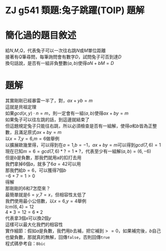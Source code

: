 # ZJ g541 類題:兔子跳躍(TOIP) 題解
# 簡化過的題目敘述
給$N$,$M$,$Q$，代表兔子可以一次往右跳$N$或$M$單位距離  
接著有$Q$筆尋問，每筆詢問會有數字$D$，試問兔子可否到達$D$  
換句話說，是否有一組非負整數$(a,b)$使得$aN+bM=D$  
# 題解
其實剛剛已經暴雷一半了，對，$ax+yb=m$  
這就是貝祖定理  
如果$gcd(x,y) \cdot n=m$，則一定會有一組$(a,b)$使得$ax+by=m$  
如果兔子可以往左跳的話，到這邊就結束了  
但這題規定兔子只能往右跳，所以必須檢查是否有一組解，使得$a$和$b$皆為正整數，且滿足原式$ax+by=m$  
以$x=7$,$y=6$,$m=6$做舉例  
以擴展歐幾里得，可以得到在$a=1$,$b=-1$，$ax+by=m$可以得到$gcd(7,6)=1$  
現在已知$m=6=gcd(7,6)*?=1*?$，代表至少有一組解$(a,b)=(6,-6)$  
但是$b$是負數，那我們就用a的扣打去用  
我們拿掉$6$個$a$，就多了$6a=42$可以用  
那我們給$b=6$，可以獲得$7$個$b$  
$-6+7=1>0$  
得解  
那剛剛的$6$和$7$怎麼來？  
最簡單就是$6=y$,$7=x$，但相容性太低了  
我們使用最小公倍數，以$x=6$,$y=4$舉例  
$lcm(6,4)=12$  
$4*3=12=6*2$  
代表拿$3$個$x$可以換$2$個$y$  
這樣可以最大化我們的相容性  
實作細節：假如$a$是負數，我們用$b$去補，把它補到$>=0$，如果補完後，$b$自己也變負數，那就真的無解，回傳`false`，否則回傳`true`  
程式碼參考自：`Bbic`
